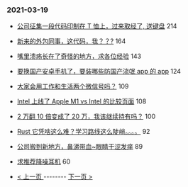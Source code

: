 ### 2021-03-19 
- [公司征集一段代码印制在 T 恤上，过来取经了, 送键盘](https://www.v2ex.com/t/763130) 214
- [新来的外包同事，这代码，我？？?](https://www.v2ex.com/t/763063) 164
- [嘴里溃疡长在了奇怪的地方，求各位经验](https://www.v2ex.com/t/762988) 143
- [要换国产安卓手机了，要装哪些防国产流氓 app 的 app](https://www.v2ex.com/t/763097) 124
- [大家会用工作和生活两个微信号吗？](https://www.v2ex.com/t/763052) 109
- [Intel 上线了 Apple M1 vs Intel 的比较页面](https://www.v2ex.com/t/763028) 108
- [2 万翻 10 倍变成了 20 万，我该继续持有吗？](https://www.v2ex.com/t/763109) 100
- [Rust 它凭啥这么难？学习路线这么陡峭。。。。](https://www.v2ex.com/t/763062) 92
- [公司搬到新地方，鼻涕带血~眼睛干涩发痒](https://www.v2ex.com/t/763020) 89
- [求推荐降噪耳机](https://www.v2ex.com/t/763031) 60 

- [ < 上一页 ](https://github.com/able8/v2ex-hot-record/blob/master/2021-03-18.md) -------- [ 下一页 > ](https://github.com/able8/v2ex-hot-record/blob/master/2021-03-20.md)